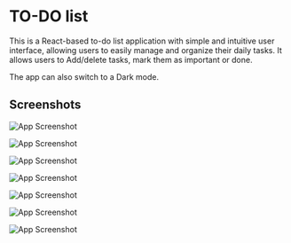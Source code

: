 
# TO-DO list

This is a React-based to-do list application with simple and intuitive user interface, allowing users to easily manage and organize their daily tasks. It allows users to Add/delete tasks, mark them as important or done.

The app can also switch to a Dark mode.


## Screenshots

![App Screenshot](https://lh3.googleusercontent.com/pw/AMWts8AV2cS7LRcbz2CqCh9NmPPsujDSZWUtaSXkC09JuK2GQjGlErJUFnns1-JCXJkCGFlOmyL4D7D11-4DqEWx9f2xx9yVerZkFmfVCmPa7luDB3R8eTuaoGCdEKl4vAYrsVGcEFeYg948KoUTF3pgXPcyw5JktgopgQmvJuaiulrnKtRIWBhVR29AGhENjvrnCyTr9OtNq5oAkeIBtHIRBtsbU00rRDoYgMVygKN1O5iXdpI61FJh2AqHJivVQndJdGO6UeJc0_HrVBtrqhQxommothsytC2FN57VnXzlqP36kd6dNLR6h_fd9Yh9-Sho3J_j4ZKEJred2c1n9WQ_ZpLFl2n1t2F_Ote3-4jIhuEq7EM1vHbNB6NramIoDZy7NC_3xvE3TEESEfuGjZK6_ZGI3Vxncc4NC7mdIOSxdtfIpy4Cu-_U09BIJN5KpxARJnfASIV34DGOHDuAhYyX0ERtxPXdarWQa4UDohDng56MlpANpCIZuCGDdClyXblIBOWQy0lhvWwARBpA_92DqMvxRphOUg0DfWTyAk2hudGlxwqGGsuVVv7FdZN9Qx765JRPCOJhu9jAjJp7gLaPIs56jNH5cMcn3sulpsG4dIZU7XVSxr_LsVLxivgCzUBQikZM1nKyRJDbau5Si7mifjvN6wJ8ViD-eGUX7N2sjaRWlLeGJIBmk68B6h4uLTZwTBgWDhookb-_HKVkUEP1btWCBo04_o803bcfOU7aKQuYou02pw0frPJCTPVjdxMDeCQzhI8NANRhMW5IBo4bELq-QH0E3nI8eywwn_s4FV6_MUxOdSr0Ap5zXcgv-7CuVdDkkHRodd5CrlyeCag3tvnD4SMRqbUDUVSJpYkb3DsiwTbC0UGsvgqaszU_URxDl0ImoRsG2dpWKlOERF5Z27uDgA=w2284-h1522-no?authuser=0)

![App Screenshot](https://lh3.googleusercontent.com/pw/AMWts8DVLIqveCeDL0yKyazJDMD5Yg986nHf0nMkHeA1T3enveRiyLarJhEbirXZt0GRI4IPsk9Rx_XIzrWFrA3MLX0vjn1AbK_L7g6B8OTDPoMKu3tiqQynMwAOdC1LOaRG-FNIUHqqFAfTYzlgqtHP-pTd5r16ls-T-Vf9rHT-Ofr0nGkRi0OCxdBeeoFd6J2gxQsG3MGjkKukOb3dtGkgLmpGUt9Faen0qv3SJyeqR9AMCOVurmVCZr0rh_mGQDZRMBM1HLcr-qRUDqPPP4AbcNaRdqGXrGj7yeMb3JmnmgilrZCN90bK5DlGTG730wH6K00KfuFgkjOEFLA_InahAwhtF3dThkQt7c7ZnLLFetpswEAbamiYZ-mSapPjByYMrFVyShMtZp60OmDWVlPBndl6ZCv47OeQQzN-mUvfLPjWy1IyYbYeJyw1La178i7Je-3kFBHjr_zgQqWM3IA0pX-Zy7MPL_JwBrDZcgPFRlqwrjoNDP7uoBOZVrJZ7jEPMhOEVK3pXeb7fEIwokJF5JfFcFtCh7iKPODIBT-YxH8m9wTBbzJvOQSFNStEZOnv_buxDREcg6ArYNJFF7Yg2a7FShPXO24lS25YzSuBOXbvrPT0s47--gaFMbnw_PAKDMFyUbo6xPNCAUO0MC8A22h7UXD4fyi2Zv6VPRuomcgHnMX4CJLugyw12K_4ocBxv4_C_0Hgf8yIftxilRfwB-EH3zJsncoVxflwsBqIbxlACO_69LK5zmlb-26-eslooaWpjYaEiwlvsJafn3F-cdvqWUSCqFw0TymDJhvKaiISnrMtvBQtYVFr1uTufWRW7ijlPIucxi_PgZ1tYmdzIpbF1QAIdUiY3ERAJXrtBAwv2ODD4CHW48iLzqXnatVNYwpwerGPpIekFPn9Y32s-9H0_w=w2284-h1522-no?authuser=0)


![App Screenshot](https://lh3.googleusercontent.com/pw/AMWts8BtzWJgbBwZ1m3N3x1GKz2oiEdti0PeQx5DOgzUdi6yCCOTwRZCfuaEdehbw_SNIt8jLpv668tPfJlQ-GfX-gxVZAGWsyrylauvRHuMPrUVuBNyTmFQgWM5ojchQGQwR8GqUJ9FE1Bd6nZJFA-VloXvv8OKAVfZGJcVCOX4xgOUoXM-IrvvjKMQsHaAEilz-X3sIY5nD2rW9UI4_N5rwI9MByt7U8qCwJRFsWscRmp1Ak8kxzZKePHtJjBEGrC7DfSbsa1N0wVvQa1Rru9luz1SfdmlOtzq1yB8Q8K055aUmuilkbc3oWHGzfH_85Aq0WotbOlpWyJzZFqkNOHpqCyuc35gJ0NzZEA20KyR3_eeOiVX8IHFWcYwYEsPcFv_7zDmtetGLHj8NmhJnjChAQ4c_EwKecD6UlHG--CIyjXg7SZI_lJEbKyUnkIJ7TdxENnANJJVT4zFsTWdf4AwCeqpwI-IDBgUmpXzoQdn6t4Vu390SRFNgZ3SXULjG-oEna15mqQldEVCPHYk2zF8WxPzZdjLKIkVc499qFq1KSKT8bbh8aYPOg2kL1rqE2MHe3O8sYBJVjquxQV84vxuu-rLegRh8pkYduNVJyS2fp6R3EqfEGo55BnmhPYHjCVQQfp0-tbvNzsQmBO7rdvVBqzzj3QYrUx8RR2O0bjHAz6Q1BpsUkQKO7eOZqJ7mffpsAfPDjGS3qXB6Vr_A6lHJU3uen9-IgrDJEH2WzHQowqWSrqZGek8dluElVdOq4qftdja_ed4J81gAYzFKdjb5nmfexmO6qAtsuYO6dqG-0yCaW37j_aV4G-Azrxfn8X4BJ9flaJXYloAIdzw5FlzvsFPNmkHA715tnaWgfnPD0Ps_KqwFzYZZPqpYUJWqv7Pfxs0tr9_1VnF8XyimxkLS10LMA=w2284-h1522-no?authuser=0)


![App Screenshot](https://lh3.googleusercontent.com/pw/AMWts8BhIMMPuZiak27shbdDpYD8Js6p06csPhuuR6aJkYZUedhYCs9Vq2PPIhrzzb1r4SGbENxBpdvQFhrJ8hVZ-Q1VJMbpQO2Uef1QabJqY8Ow65RB0v4oLybWqCr6xltINN863C3T3jgYHm5xg_qUbrrLK5YVc3okuLqqSu8sikolKpiIabg9zlAjLLFEnvRqJepzcKK-tOUjdXeZGuWvNSTg2Xik62eunSQcVFkFR_ickqF7sBmcEyEojGPF3d5OnvuuEeMnM8kscVAOnQeuP0mx9iw67fE8id0Ob0iHbkfWy5X-ThgE1vfkQTyhZ8j7bCY6WhadWj7W4UdChpn55RuZkWnCtA4dzODSRnaV3eak4NzaC_Ok7WbhNUj1OxlKZNgxJp1mMEyP4mjJMyWdnTZkWzoaB__Ie5lAcXIwqXbYpnRNqnr3qMKmNueZuvfXCIYk7iqHc_IiU_niRUlBd-8ksk_eDgvdu1tMojEPok7TGwGerfY38rnIQaQGmNrw_g-srKahugLL41GQIkKL8JPq81Q_7elHxrYjBB6WasCKx6QdYsKb-AIilu0H0yB3tPXTrUQsg0qJnpZILirSHvIsrU5gKUwD889vT1kn8PgoW6HUVwFWfIBj9y-0s_GP1Eu_kOVf854IJqhmAOUDKXSqRF3xWs2rhW7w9-DsoepLAF6RB3SaiL8fPJ_uy6THw2PzPLjRbAgwURiPDdSCAKMLc8e-wEuEO6_OQNENYzlusulGCwdqinONQKeR8D_xbysWRpQUJlsLgwg5AH0ZctGxHlha8gUCRwpLTPKSr92jlNhQ87rRQaYIF_9Uui5lgZJeilDU4IaJObEfhxj-mY4zKNEfppWf_B96E74q3uRCFnmXHmkOXEB5Whr6FMeUsVYgKhMiLpx1wKesvKuH_dcypg=w2284-h1522-no?authuser=0)


![App Screenshot](https://lh3.googleusercontent.com/pw/AMWts8Dj06ZYc3_TXnWbNlT9QOAkJ7DjhOPnsLqL7Nb3EwDNXT3PWCNGGgXQpypFT3TxpGNFD8g2U96B-oL1ZHT7H2aO01hDEtpSHcBlr9PyplAHAIf4FHKbHDpxQTw_J3wFvF4fJmNqKbH7l8l0hDN8SiKN4S9hM3yOGfeZKO6mGvDMLOuq1M_gOO2-9tHB8H0Zv5RmKN25pbsEubAuSlwTr6becGrw7Rw90j2x8ZAG8KRfTKgp-oKbQ_2Od0l7OO7GoKBcY9NcWsA2Y4hr4lkZLcx3sRny41NEWUM1idV3RmLKn9AlWqdeDBfSqze2XxAUDe3d7JVl_w9UZN0oenBD4hGTrvSddICus_R9zK2KUxTWgo3n-RwOYramxAJuJlfuW4qJtTj3XEpFgfomu_1vqnLlRuAZgfrzmI-aOfOPYEHv_t4ySq-oXrCazHaOiIgFlf6R4Y-JXiQX8JSGUNyLcL0ta8ZGD_UnlQgPA9CeVcyPfxYNXE6FjUBc626rbVyCjnj-Ilvdxzrq8hrvEndCXfvYzdTLfaHz2IDypcKc_sUzjNfZKl8GtuJS3uIqNzYXo_J9B9z1xAXXdFccQFL9B6JhjI_ki2JopsZflCuUivqDhldrHW914xDIG8OqCPZPFFPjqSS7zDEmTPvt6q7jNe2plHqIwqzdQbcB0ST4_L3rbVbq1tgL4CvA761_Qc2jl3ncO3G3oGa01_MNeCz5f6KCwTVT_IdPcyw4YERnnqkFUBu1vVyO0eEkLmCktVUrDJt2i3rVrsQPmnBtyMdSU8nEvZBppkRnbqQwOZ71sdVaB-nfQu0doBf849e9DBaykIDcTvhjeUfx2xxy1X4hQh3p31XVudEeTrTe5DgYUvaZWuoj445UQ5ak1nyDEHFqHMcdHQBECP0kZAjxA1Fm03eTPQ=w2284-h1522-no?authuser=0)



![App Screenshot](https://lh3.googleusercontent.com/pw/AMWts8DAsFQODsQrZgH6rgyd6_ipTK-R7-KOOZbXIHBFIHW7XOL5dKpXQGeOmEI5Lb6h2utHoUm-6pVxEP9SEVEfqjafd_frqZ_9hepkIBSZNZuJkKr9rFLQ2rAwLk309rCKvo_tlb368T2h_2NyjIw3g0frHQ_lmhfsnhHQejLSKfUlUgSiSUbEuC0gta_-7MyPRN4FKmNJzWn9HMiP93GeJRbe4FeR4ls30T76DYU9ccicGkC-vtQcnK6V2_WzuezKm4TQZrB4KG711FUUk1wbSK0_lckWF7p7ExFff_8p394yn_c1OS4h1eFUN7d9MrFWd_yhHwkHNN8WsFZLEwmuWQUfCGUpGYXpvloNeQ22oCHZNseT_cXcHQX_CLnCPxeUEbJJsonLrY9svZBFSXeNBQ5HCU0a6esdirWcl3Z7I3-mFlLgCrVAjGrcf8fHQTk75SjXtQemkyd9FuwGG1pN5r3iGxzj64jROXumhun0X1n3m9BFAmDKFDuv5OoWWauDNplTCW4pZIMitkfsC67t0IUpTymHQojoG5e4SeT0yk2BU632H8OVBP9MBK1WlXKAy5tdivni9W0-0ulc0be-wvygrTwOvACOxGEf-R1IWv6mcZ_aWKMSdZT7k3pjqjjTYCYoKAXZaKtloc2Y6WvMvZ-VVEdE5AxEVmjDwKdee0NKUdQgapHswN5j3EjEnW7pYF4oDDpbu_gGq5PWV6UpX93jtP_dJ74UG6n-iYszQ3TiUivG3Xfi63OpAxaJpzTLvuRN4FNmmiK-VWmsn5-ppybja2EaAB0npUNkVaxohknegXFEOUK7HQSWeayU3Ntg3-qpaLKw-IR0a0c4aq-qTXF_-dcXhBChOkz3P6MUYJb-qUZ-J5g4xTQlKKqM_8bAm-mGvIN2KhAwTeIdPH9pzzmAvQ=w2284-h1522-no?authuser=0)



![App Screenshot](https://lh3.googleusercontent.com/pw/AMWts8Bf2e7G2Xe8zyULYNeyujQUO5mh6Ybjl5a1wPebYUq-nhtO8lnPrMJt5Uwn7dUBsFtRsu2lltqGDiIENLOHs6KqsfKOc_KPLoMY6lweWSAxUbrdEvTjIeh2zl504UnhhCD9jdB8-pg64TJ0TQYZz2z5yR3z4DieP9S5HDKbQwcq9pGfYSUmNzZM2b6YQux7YIvx6qY_TdnomNu2imsnGvjrnpx2EMIJHYG4bEiFsTPqbZgrCjaCXF6A55GEYmFB6YnDjkPeXV4tT_xeZYe0aCQJDNr7CEu17Ww9yF5yoXdYEyRyZxRLLBfWVv3O8-U24Q0_gil7bvZWbbtF8RLYq25pl7wTd3QDB9p1oneiCgq5-DoIa6ByikeY_pW-fOf44DrpZ6dM_2OSyWgzePbyev2fCXvJJLzK_Aow88r_huVcQSU2tcu2xpy2cWm_sQ1Dl1ebJtOD3yRFu2CVa0yb0dRqkUyaAU7LsBzt1-3k1fezuDGfjJcgf0eoTEOIzljRdm5Ehdnlnyy6nZDXbOj77gE6KxS3zt9lI7-fPLv1w8D_J_Muf12dycRjnsTaZmX9ufYwoeJg0StXK8Y61gaaOuCm0Vl8miIQh9A7gHIjOzluFkvujHD7dPgxZb4XVzgEaENXfAYeHyYLJTFeRAeUx9rc0lLwgqaXLsumyDdpXKvn2PJ_4DQdfKnx5j3J5bTZrofzte43nnGVPnzYtF5wjcpnosYebJg0WsDacjsSwJ3uXLOHc_aVMoy1eBzmsqbPjcBU1jJlivqnFCm3WyHe5K7zB9XUW0ez0sZFnb2q22aHAhMNzRmQikMWj50PlwPHZRW1bwUrC5fVBB7Jiwrev22TXtMQinS0ahHZ45rrBRGSPYPjsIWyH4UVoAUeOGPNBQJ_ZwQCc5dcdzT1XBqTFD7Ngg=w2284-h1522-no?authuser=0)









